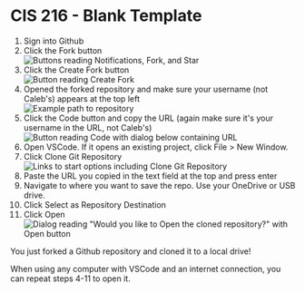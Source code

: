 # CIS 216 - Blank Template

1. Sign into Github
2. Click the Fork button\
   ![Buttons reading Notifications, Fork, and Star](/images/fork.png)
3. Click the Create Fork button\
   ![Button reading Create Fork](/images/createFork.png)
4. Opened the forked repository and make sure your username (not Caleb's) appears at the top left\
   ![Example path to repository](/images/usernameRepo.png)
5. Click the Code button and copy the URL (again make sure it's your username in the URL, not Caleb's)\
   ![Button reading Code with dialog below containing URL](/images/codeLink.png)
6. Open VSCode. If it opens an existing project, click File > New Window.
7. Click Clone Git Repository\
   ![Links to start options including Clone Git Repository](/images/VSCodeCloneRepo.png)
8. Paste the URL you copied in the text field at the top and press enter
9. Navigate to where you want to save the repo. Use your OneDrive or USB drive.
10. Click Select as Repository Destination
11. Click Open\
    ![Dialog reading "Would you like to Open the cloned repository?" with Open button](/images/openClonedRepo.png)

You just forked a Github repository and cloned it to a local drive!

When using any computer with VSCode and an internet connection, you can repeat steps 4-11 to open it.
